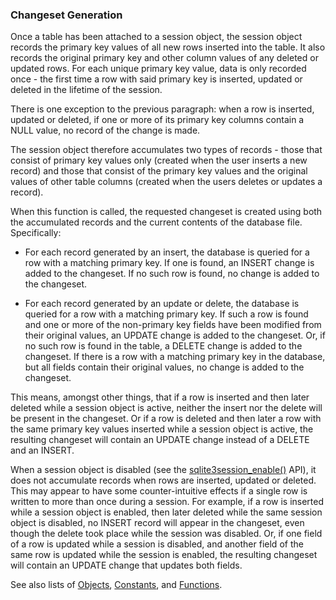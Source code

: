 ### Changeset Generation




Once a table has been attached to a session object, the session object
records the primary key values of all new rows inserted into the table.
It also records the original primary key and other column values of any
deleted or updated rows. For each unique primary key value, data is only
recorded once \- the first time a row with said primary key is inserted,
updated or deleted in the lifetime of the session.


There is one exception to the previous paragraph: when a row is inserted,
updated or deleted, if one or more of its primary key columns contain a
NULL value, no record of the change is made.


The session object therefore accumulates two types of records \- those
that consist of primary key values only (created when the user inserts
a new record) and those that consist of the primary key values and the
original values of other table columns (created when the users deletes
or updates a record).


When this function is called, the requested changeset is created using
both the accumulated records and the current contents of the database
file. Specifically:


* For each record generated by an insert, the database is queried
 for a row with a matching primary key. If one is found, an INSERT
 change is added to the changeset. If no such row is found, no change 
 is added to the changeset.



 - For each record generated by an update or delete, the database is 
 queried for a row with a matching primary key. If such a row is
 found and one or more of the non\-primary key fields have been
 modified from their original values, an UPDATE change is added to 
 the changeset. Or, if no such row is found in the table, a DELETE 
 change is added to the changeset. If there is a row with a matching
 primary key in the database, but all fields contain their original
 values, no change is added to the changeset.



This means, amongst other things, that if a row is inserted and then later
deleted while a session object is active, neither the insert nor the delete
will be present in the changeset. Or if a row is deleted and then later a 
row with the same primary key values inserted while a session object is
active, the resulting changeset will contain an UPDATE change instead of
a DELETE and an INSERT.


When a session object is disabled (see the [sqlite3session\_enable()](../session/sqlite3session_enable.html) API),
it does not accumulate records when rows are inserted, updated or deleted.
This may appear to have some counter\-intuitive effects if a single row
is written to more than once during a session. For example, if a row
is inserted while a session object is enabled, then later deleted while 
the same session object is disabled, no INSERT record will appear in the
changeset, even though the delete took place while the session was disabled.
Or, if one field of a row is updated while a session is disabled, and 
another field of the same row is updated while the session is enabled, the
resulting changeset will contain an UPDATE change that updates both fields.


See also lists of
 [Objects](../session/objlist.html),
 [Constants](../session/constlist.html), and
 [Functions](../session/funclist.html).



